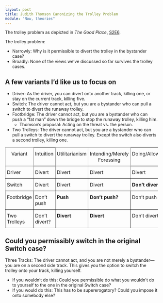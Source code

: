 ```yaml
---
layout: post
title: Judith Thomson Canonizing the Trolley Problem
module: "Now, theories"
---
```


The trolley problem as depicted in *The Good Place*, [S2E6](https://www.youtube.com/watch?v=DtRhrfhP5b4).

The trolley problem:

- Narrowly: Why is it permissible to divert the trolley in the bystander case?
- Broadly: None of the views we’ve discussed so far survives the trolley cases.

## A few variants I’d like us to focus on

- Driver: As the driver, you can divert onto another track, killing one, or stay on the current track, killing five.
- Switch: The driver cannot act, but you are a bystander who can pull a switch to divert the runaway trolley.
- Footbridge: The driver cannot act, but you are a bystander who can push a “fat man” down the bridge to stop the runaway trolley, killing him.
  - Thomson’s proposal: Acting on the threat vs. the person.
- Two Trolleys: The driver cannot act, but you are a bystander who can pull a switch to divert the runaway trolley. Except the switch also diverts a second trolley, killing one.

<style type="text/css">
.tg  {border-collapse:collapse;border-spacing:0;}
.tg td{border-style:solid;border-width:1px;
  overflow:hidden;padding:10px 5px;word-break:normal;}
.tg th{border-style:solid;border-width:1px;
  font-weight:normal;overflow:hidden;padding:10px 5px;word-break:normal;}
.tg .tg-1wig{font-weight:bold;text-align:left;vertical-align:top}
.tg .tg-c3ow{border-color:inherit;text-align:center;vertical-align:top}
.tg .tg-0lax{text-align:left;vertical-align:top}
.tg .tg-0pky{border-color:inherit;text-align:left;vertical-align:top}
</style>
<table class="tg"><thead>
  <tr>
    <th class="tg-c3ow">Variant</th>
    <th class="tg-0lax">Intuition</th>
    <th class="tg-c3ow">Utilitarianism</th>
    <th class="tg-c3ow">Intending/Merely Foressing</th>
    <th class="tg-0lax">Doing/Allowing</th>
    <th class="tg-0lax">Threat/Person</th>
  </tr></thead>
<tbody>
  <tr>
    <td class="tg-0pky">Driver</td>
    <td class="tg-0lax">Divert</td>
    <td class="tg-0pky">Divert</td>
    <td class="tg-0pky">Divert</td>
    <td class="tg-0lax">Divert</td>
    <td class="tg-0lax">Divert</td>
  </tr>
  <tr>
    <td class="tg-0pky"><span style="font-weight:400;font-style:normal;text-decoration:none">Switch</span></td>
    <td class="tg-0lax">Divert</td>
    <td class="tg-0pky">Divert</td>
    <td class="tg-0pky">Divert</td>
    <td class="tg-1wig">Don’t divert</td>
    <td class="tg-0lax">Divert</td>
  </tr>
  <tr>
    <td class="tg-0lax">Footbridge</td>
    <td class="tg-0lax">Don’t push</td>
    <td class="tg-1wig">Push</td>
    <td class="tg-1wig">Don’t push?</td>
    <td class="tg-0lax">Don’t push</td>
    <td class="tg-0lax">Don’t push</td>
  </tr>
  <tr>
    <td class="tg-0lax">Two Trolleys</td>
    <td class="tg-0lax">Don’t divert?</td>
    <td class="tg-1wig">Divert</td>
    <td class="tg-1wig">Divert</td>
    <td class="tg-0lax">Don’t divert</td>
    <td class="tg-1wig">Divert?</td>
  </tr>
</tbody></table>

## Could you permissibly switch in the original Switch case?

Three Tracks: The driver cannot act, and you are not merely a bystander—you are on a second side track. This gives you the option to switch the trolley onto your track, killing yourself.

- If you wouldn’t do this: Could you permissible do what you wouldn't do to yourself to the one in the original Switch case?
- If you would do this: This has to be supererogatory? Could you impose it onto somebody else?

